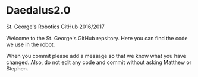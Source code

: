 # Daedalus2.0
St. George's Robotics GitHub 2016/2017

Welcome to the St. George's GitHub repsitory. Here you can find the code we use in the robot.

When you commit please add a message so that we know what you have changed. Also, do not edit any code and commit without asking Matthew or Stephen.
